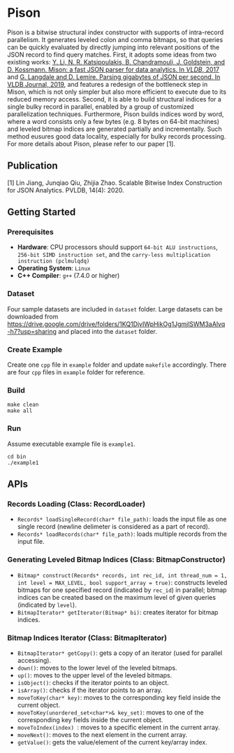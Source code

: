 # Pison
Pison is a bitwise structural index constructor with supports of intra-record parallelism. It generates leveled colon and comma bitmaps, so that queries can be quickly evaluated by directly jumping into relevant positions of the JSON record to find query matches. First, it adopts some ideas from two existing works: [Y. Li, N. R. Katsipoulakis, B. Chandramouli, J. Goldstein, and D. Kossmann. Mison: a fast JSON parser for data analytics. In *VLDB*, 2017](http://www.vldb.org/pvldb/vol10/p1118-li.pdf) and [G. Langdale and D. Lemire. Parsing gigabytes of JSON per second. In VLDB Journal, 2019](https://arxiv.org/pdf/1902.08318v6.pdf), and features a redesign of the bottleneck step in Mison, which is not only simpler but also more efficient to execute due to its reduced memory access. Second, it is able to build structural indices for a single bulky record in parallel, enabled by a group of customized parallelization techniques. Furthermore, Pison builds indices word by word, where a word consists only a few bytes (e.g. 8 bytes on 64-bit machines) and leveled bitmap indices are generated partially and incrementally. Such method eusures good data locality, especially for bulky records processing. For more details about Pison, please refer to our paper [1].

## Publication
[1] Lin Jiang, Junqiao Qiu, Zhijia Zhao. Scalable Bitwise Index Construction for JSON Analytics. PVLDB, 14(4): 2020.

## Getting Started
### Prerequisites
- **Hardware**: CPU processors should support `64-bit ALU instructions`, `256-bit SIMD instruction set`, and the `carry-less multiplication instruction (pclmulqdq)`
- **Operating System**: `Linux`
- **C++ Compiler**: `g++` (7.4.0 or higher)

### Dataset
Four sample datasets are included in `dataset` folder. Large datasets can be downloaded from https://drive.google.com/drive/folders/1KQ1DjvIWpHikOg1JgmjlSWM3aAlvq-h7?usp=sharing and placed into the `dataset` folder. 

### Create Example
Create one `cpp` file in `example` folder and update `makefile` accordingly. There are four `cpp` files in `example` folder for reference.

### Build
  ```
  make clean
  make all
  ```
### Run
Assume executable example file is `example1`.
  ```
  cd bin
  ./example1
  ```

## APIs
### Records Loading (Class: RecordLoader)
- `Records* loadSingleRecord(char* file_path)`: loads the input file as one single record (newline delimeter is considered as a part of record). 
- `Records* loadRecords(char* file_path)`: loads multiple records from the input file. 
### Generating Leveled Bitmap Indices (Class: BitmapConstructor)
- `Bitmap* construct(Records* records, int rec_id, int thread_num = 1, int level = MAX_LEVEL, bool support_array = true)`: constructs leveled bitmaps for one specified record (indicated by `rec_id`) in parallel; bitmap indices can be created based on the maximum level of given queries (indicated by `level`). 
- `BitmapIterator* getIterator(Bitmap* bi)`: creates iterator for bitmap indices.
### Bitmap Indices Iterator (Class: BitmapIterator)
- `BitmapIterator* getCopy()`: gets a copy of an iterator (used for parallel accessing).
- `down()`: moves to the lower level of the leveled bitmaps.
- `up()`: moves to the upper level of the leveled bitmaps.
- `isObject()`: checks if the iterator points to an object.
- `isArray()`: checks if the iterator points to an array.
- `moveToKey(char* key)`: moves to the corresponding key field inside the current object.
- `moveToKey(unordered_set<char*>& key_set)`: moves to one of the corresponding key fields inside the current object.
- `moveToIndex(index) `: moves to a specific element in the current array.
- `moveNext()`: moves to the next element in the current array.
- `getValue()`: gets the value/element of the current key/array index.
